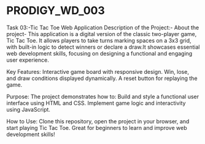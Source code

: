 # PRODIGY_WD_003
Task 03:-Tic Tac Toe Web Application
Description of the Project:-
About the project-
This application is a digital version of the classic two-player game, Tic Tac Toe. It allows players to take turns marking spaces on a 3x3 grid, with built-in logic to detect winners or declare a draw.It showcases essential web development skills, focusing on designing a functional and engaging user experience.

Key Features:
 Interactive game board with responsive design.
 Win, lose, and draw conditions displayed dynamically.
 A reset button for replaying the game.
 
Purpose:
The project demonstrates how to:
 Build and style a functional user interface using HTML and CSS.
 Implement game logic and interactivity using JavaScript.
 
How to Use:
Clone this repository, open the project in your browser, and start playing Tic Tac Toe. Great for beginners to learn and improve web development skills!






